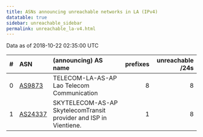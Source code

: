 ```yaml
---
title: ASNs announcing unreachable networks in LA (IPv4)
datatable: true
sidebar: unreachable_sidebar
permalink: unreachable_la-v4.html
---
```


Data as of 2018-10-22 02:35:00 UTC


<div class="datatable-begin"></div>

|   # | ASN                                    | (announcing) AS name                                              |   prefixes |   unreachable /24s |
|----:|:---------------------------------------|:------------------------------------------------------------------|-----------:|-------------------:|
|   0 | [AS9873](unreachable_AS9873-v4.html)   | TELECOM-LA-AS-AP Lao Telecom Communication                        |          8 |                  8 |
|   1 | [AS24337](unreachable_AS24337-v4.html) | SKYTELECOM-AS-AP SkytelecomTransit provider and ISP in Vientiene. |          1 |                  8 |

<div class="datatable-end"></div>